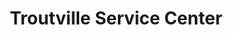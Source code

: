 ---
title: "Troutville Service Center"
url: /troutville/troutville-service-center/
shop: Autowerkstatt
---
